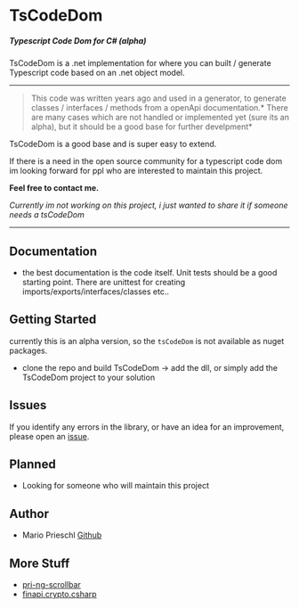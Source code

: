 # TsCodeDom

##### Typescript Code Dom for C# (alpha)

TsCodeDom is a .net implementation for where you can built / generate Typescript code based on an .net object model.

---

>This code was written years ago and used in a generator, to generate classes / interfaces / methods from a openApi documentation.*
>There are many cases which are not handled or implemented yet (sure its an alpha), but it should be a good base for further develpment*

TsCodeDom is a good base and is super easy to extend.

If there is a need in the open source community for a typescript code dom im looking forward for ppl who are interested to maintain this project.

**Feel free to contact me.**

*Currently im not working on this project, i just wanted to share it if someone needs a tsCodeDom*


---

## Documentation

- the best documentation is the code itself. Unit tests should be a good starting point. There are unittest for creating imports/exports/interfaces/classes etc..

## Getting Started

currently this is an alpha version, so the `tsCodeDom` is not available as nuget packages.

- clone the repo and build TsCodeDom -> add the dll, or simply add the TsCodeDom project to your solution

## Issues

If you identify any errors in the library, or have an idea for an improvement, please open an [issue](https://github.com/Priemar/tscodedom/issues).

## Planned

- Looking for someone who will maintain this project

## Author

- Mario Prieschl [Github](https://github.com/Priemar)

## More Stuff

- [pri-ng-scrollbar](https://github.com/Priemar/pri-ng-scrollbar)
- [finapi.crypto.csharp](https://github.com/Priemar/finapi.crypto.csharp)

